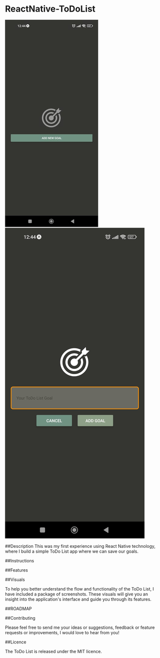 # ReactNative-ToDoList

![image](https://github.com/G-don/ReactNative-ToDoList/blob/master/VISUALS/1.jpeg)
![image](https://github.com/G-don/ReactNative-ToDoList/blob/master/VISUALS/2.png)




##Description
This was my first experience using React Native technology, where I build a simple ToDo List app where we can save our goals. 


##Instructions




##Features



##Visuals

To help you better understand the flow and functionality of the ToDo List, I have included a package of screenshots. These visuals will give you an insight into the application's interface and guide you through its features.

##ROADMAP



##Contributing

Please feel free to send me your ideas or suggestions, feedback or feature requests or improvements, I would love to hear from you! 

##Licence

The ToDo List is released under the MIT licence. 
